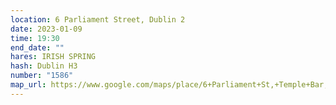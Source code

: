 ```yaml
---
location: 6 Parliament Street, Dublin 2
date: 2023-01-09
time: 19:30
end_date: ""
hares: IRISH SPRING
hash: Dublin H3
number: "1586"
map_url: https://www.google.com/maps/place/6+Parliament+St,+Temple+Bar,+Dublin/@53.3444848,-6.2697383,17z/data=!3m1!4b1!4m5!3m4!1s0x48670e9d4ff0458b:0xa9c514f4ffae6806!8m2!3d53.3444848!4d-6.2671634
---
```

